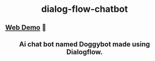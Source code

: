 # <p align="center"> dialog-flow-chatbot 
</P>



## [Web Demo](https://doggy-bot-theresa.herokuapp.com/) 🚀
 

## <p align="center"> Ai chat bot named Doggybot made using Dialogflow. </P>

<img src="https://miro.medium.com/max/3960/1*wePl7h5pIOWFayxMTsGTxQ.jpeg" alt="" />

